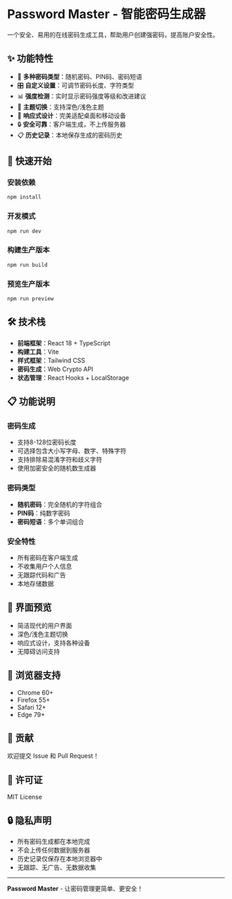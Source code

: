 # Password Master - 智能密码生成器

一个安全、易用的在线密码生成工具，帮助用户创建强密码，提高账户安全性。

## ✨ 功能特性

- 🔐 **多种密码类型**：随机密码、PIN码、密码短语
- 🎛️ **自定义设置**：可调节密码长度、字符类型
- 📊 **强度检测**：实时显示密码强度等级和改进建议
- 🌙 **主题切换**：支持深色/浅色主题
- 📱 **响应式设计**：完美适配桌面和移动设备
- 🔒 **安全可靠**：客户端生成，不上传服务器
- 📋 **历史记录**：本地保存生成的密码历史

## 🚀 快速开始

### 安装依赖

```bash
npm install
```

### 开发模式

```bash
npm run dev
```

### 构建生产版本

```bash
npm run build
```

### 预览生产版本

```bash
npm run preview
```

## 🛠️ 技术栈

- **前端框架**：React 18 + TypeScript
- **构建工具**：Vite
- **样式框架**：Tailwind CSS
- **密码生成**：Web Crypto API
- **状态管理**：React Hooks + LocalStorage

## 📋 功能说明

### 密码生成
- 支持8-128位密码长度
- 可选择包含大小写字母、数字、特殊字符
- 支持排除易混淆字符和歧义字符
- 使用加密安全的随机数生成器

### 密码类型
- **随机密码**：完全随机的字符组合
- **PIN码**：纯数字密码
- **密码短语**：多个单词组合

### 安全特性
- 所有密码在客户端生成
- 不收集用户个人信息
- 无跟踪代码和广告
- 本地存储数据

## 🎨 界面预览

- 简洁现代的用户界面
- 深色/浅色主题切换
- 响应式设计，支持各种设备
- 无障碍访问支持

## 📱 浏览器支持

- Chrome 60+
- Firefox 55+
- Safari 12+
- Edge 79+

## 🤝 贡献

欢迎提交 Issue 和 Pull Request！

## 📄 许可证

MIT License

## 🔒 隐私声明

- 所有密码生成都在本地完成
- 不会上传任何数据到服务器
- 历史记录仅保存在本地浏览器中
- 无跟踪、无广告、无数据收集

---

**Password Master** - 让密码管理更简单、更安全！
